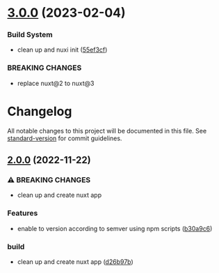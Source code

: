 # [3.0.0](https://github.com/megumitagawa/megumitagawa.com/compare/v2.0.0...v3.0.0) (2023-02-04)


### Build System

* clean up and nuxi init ([55ef3cf](https://github.com/megumitagawa/megumitagawa.com/commit/55ef3cf23ee96e457df5c6e94d76eeda779f6436))


### BREAKING CHANGES

* replace nuxt@2 to nuxt@3

# Changelog

All notable changes to this project will be documented in this file. See [standard-version](https://github.com/conventional-changelog/standard-version) for commit guidelines.

## [2.0.0](https://github.com/dsktschy/megumitagawa.com/compare/v1.0.2...v2.0.0) (2022-11-22)

### ⚠ BREAKING CHANGES

- clean up and create nuxt app

### Features

- enable to version according to semver using npm scripts ([b30a9c6](https://github.com/dsktschy/megumitagawa.com/commit/b30a9c64ff1f1c2af8a462a9703e304b251c392b))

### build

- clean up and create nuxt app ([d26b97b](https://github.com/dsktschy/megumitagawa.com/commit/d26b97b8852fd3e168bb904a0541704b2c97879a))
